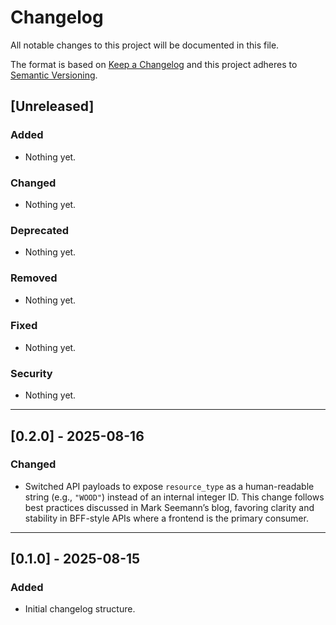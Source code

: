 # Changelog

All notable changes to this project will be documented in this file.

The format is based on [Keep a Changelog](https://keepachangelog.com/en/1.0.0/)
and this project adheres to [Semantic Versioning](https://semver.org/spec/v2.0.0.html).

## [Unreleased]

### Added

- Nothing yet.

### Changed

- Nothing yet.

### Deprecated

- Nothing yet.

### Removed

- Nothing yet.

### Fixed

- Nothing yet.

### Security

- Nothing yet.

---

## [0.2.0] - 2025-08-16

### Changed

- Switched API payloads to expose `resource_type` as a human-readable string (e.g., `"WOOD"`) instead of an internal integer ID.
  This change follows best practices discussed in Mark Seemann’s blog, favoring clarity and stability in BFF-style APIs where a frontend is the primary consumer.

---

## [0.1.0] - 2025-08-15

### Added

- Initial changelog structure.
